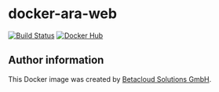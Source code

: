 # docker-ara-web

[![Build Status](https://travis-ci.org/osism/docker-ara-web.svg?branch=master)](https://travis-ci.org/osism/docker-ara-web)
[![Docker Hub](https://img.shields.io/badge/Docker%20Hub-osism%2Fara--web-blue.svg)](https://hub.docker.com/r/osism/ara-web/)

Author information
------------------

This Docker image was created by [Betacloud Solutions GmbH](https://www.betacloud-solutions.de).
